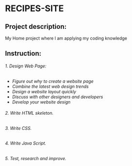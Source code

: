 # RECIPES-SITE
## Project description:
My Home project where I am applying my coding knowledge


## Instruction:

###### 1. Design Web Page:

- *Figure out why to create a website page*
- *Combine the latest web design trends*
- *Design a website layout quickly*
- *Discuss with other designers and developers*
- *Develop your website design*

###### 2. Write HTML skeleton.
###### 3. Write CSS.
###### 4. Write Java Script.
###### 5. Test, research and improve.
